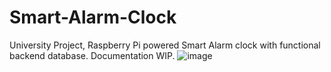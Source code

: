 # Smart-Alarm-Clock
University Project, Raspberry Pi powered Smart Alarm clock with functional backend database. Documentation WIP.
![image](https://github.com/user-attachments/assets/542d9082-c46b-4f26-a538-def80394839c)
